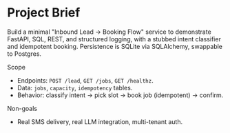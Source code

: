 # Project Brief

Build a minimal "Inbound Lead → Booking Flow" service to demonstrate FastAPI, SQL, REST, and structured logging, with a stubbed intent classifier and idempotent booking. Persistence is SQLite via SQLAlchemy, swappable to Postgres.

Scope

- Endpoints: `POST /lead`, `GET /jobs`, `GET /healthz`.
- Data: `jobs`, `capacity`, `idempotency` tables.
- Behavior: classify intent → pick slot → book job (idempotent) → confirm.

Non-goals

- Real SMS delivery, real LLM integration, multi-tenant auth.
